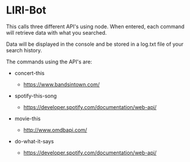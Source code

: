 # LIRI-Bot

This calls three different API's using node.  When entered, each command will retrieve data with what you searched. 

Data will be displayed in the console and be stored in a log.txt file of your search history.

The commands using the API's are:

* concert-this
    - https://www.bandsintown.com/

* spotify-this-song
    -  https://developer.spotify.com/documentation/web-api/

* movie-this
    - http://www.omdbapi.com/

* do-what-it-says
    - https://developer.spotify.com/documentation/web-api/
